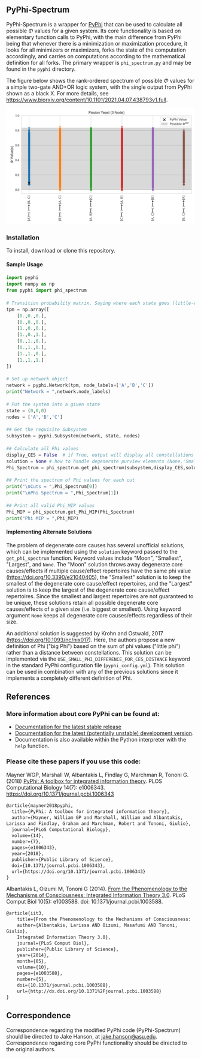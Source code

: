 ## PyPhi-Spectrum
PyPhi-Spectrum is a wrapper for [PyPhi](https://doi.org/10.1371/journal.pcbi.1006343) that can be used to calculate all possible $\Phi$ values for a given system. Its core functionality is based on elementary function calls to PyPhi, with the main difference from PyPhi being that whenever there is a minimization or maximization procedure, it looks for all minimizers or maximizers, forks the state of the computation accordingly, and carries on computations according to the mathematical definition for all forks. The primary wrapper is `phi_spectrum.py` and may be found in the `pyphi` directory. 

The figure below shows the rank-ordered spectrum of possible $\Phi$ values for a simple two-gate AND+OR logic system, with the single output from PyPhi shown as a black X. For more details, see https://www.biorxiv.org/content/10.1101/2021.04.07.438793v1.full.

<img src = './Fission_Yeast_3_node_new.png' width=600>

### Installation

To install, download or clone this repository.

#### Sample Usage

```python
import pyphi
import numpy as np
from pyphi import phi_spectrum

# Transition probability matrix. Saying where each state goes (little-end notation)
tpm = np.array([
    [0.,0.,0.],
    [0.,0.,0.],
    [1.,0.,0.],
    [1.,0.,1.],
    [0.,1.,0.],
    [0.,1.,0.],
    [1.,1.,0.],
    [1.,1.,1.]
])

# Set up network object
network = pyphi.Network(tpm, node_labels=['A','B','C'])
print("Network = ",network.node_labels)

# Put the system into a given state
state = (0,0,0)
nodes = ['A','B','C']

## Get the requisite Subsystem
subsystem = pyphi.Subsystem(network, state, nodes)

## Calculate all Phi values
display_CES = False  # if True, output will display all constellations
solution = None # how to handle degenerate purview elements (None,'Smallest','Largest', or 'Moon')
Phi_Spectrum = phi_spectrum.get_phi_spectrum(subsystem,display_CES,solution)

## Print the spectrum of Phi values for each cut
print("\nCuts = ",Phi_Spectrum[0])
print("\nPhi Spectrum = ",Phi_Spectrum[1])

## Print all valid Phi_MIP values
Phi_MIP = phi_spectrum.get_Phi_MIP(Phi_Spectrum)
print("Phi MIP = ",Phi_MIP)
```

#### Implementing Alternate Solutions

The problem of degenerate core causes has several unofficial solutions, which can be implemented using the `solution` keyword passed to the `get_phi_spectrum` function. Keyword values include "Moon", "Smallest", "Largest", and `None`. The "Moon" solution throws away degenerate core causes/effects if multiple cause/effect repertoires have the same phi value (https://doi.org/10.3390/e21040405), the "Smallest" solution is to keep the smallest of the degenerate core cause/effect repertoires, and the "Largest" solution is to keep the largest of the degenerate core cause/effect repertoires. Since the smallest and largest repertoires are not guaranteed to be unique, these solutions retain all possible degenerate core causes/effects of a given size (i.e. biggest or smallest). Using keyword argument `None` keeps all degenerate core causes/effects regardless of their size.

An additional solution is suggested by Krohn and Ostwald, 2017 (https://doi.org/10.1093/nc/nix017). Here, the authors propose a new definition of Phi ("big Phi") based on the sum of phi values ("little phi") rather than a distance between constellations. This solution can be implemented via the `USE_SMALL_PHI_DIFFERENCE_FOR_CES_DISTANCE` keyword in the standard PyPhi configuration file (`pyphi_config.yml`). This solution can be used in combination with any of the previous solutions since it implements a completely different definition of Phi.

## References
### More information about core PyPhi can be found at:

- [Documentation for the latest stable
  release](http://pyphi.readthedocs.io/en/stable/)
- [Documentation for the latest (potentially unstable) development
  version](http://pyphi.readthedocs.io/en/latest/).
- Documentation is also available within the Python interpreter with the `help`
  function.

### Please cite these papers if you use this code:

Mayner WGP, Marshall W, Albantakis L, Findlay G, Marchman R, Tononi G. (2018)
[PyPhi: A toolbox for integrated information
theory](https://doi.org/10.1371/journal.pcbi.1006343). PLOS Computational
Biology 14(7): e1006343. <https://doi.org/10.1371/journal.pcbi.1006343>

```
@article{mayner2018pyphi,
  title={PyPhi: A toolbox for integrated information theory},
  author={Mayner, William GP and Marshall, William and Albantakis, Larissa and Findlay, Graham and Marchman, Robert and Tononi, Giulio},
  journal={PLoS Computational Biology},
  volume={14},
  number={7},
  pages={e1006343},
  year={2018},
  publisher={Public Library of Science},
  doi={10.1371/journal.pcbi.1006343},
  url={https://doi.org/10.1371/journal.pcbi.1006343}
}
```

Albantakis L, Oizumi M, Tononi G (2014). [From the Phenomenology to the
Mechanisms of Consciousness: Integrated Information Theory
3.0](http://www.ploscompbiol.org/article/info%3Adoi%2F10.1371%2Fjournal.pcbi.1003588).
PLoS Comput Biol 10(5): e1003588. doi: 10.1371/journal.pcbi.1003588.

```
@article{iit3,
    title={From the Phenomenology to the Mechanisms of Consciousness:
    author={Albantakis, Larissa AND Oizumi, Masafumi AND Tononi, Giulio},
    Integrated Information Theory 3.0},
    journal={PLoS Comput Biol},
    publisher={Public Library of Science},
    year={2014},
    month={05},
    volume={10},
    pages={e1003588},
    number={5},
    doi={10.1371/journal.pcbi.1003588},
    url={http://dx.doi.org/10.1371%2Fjournal.pcbi.1003588}
}
```

## Correspondence
Correspondence regarding the modified PyPhi code (PyPhi-Spectrum) should be directed to Jake Hanson, at [<jake.hanson@asu.edu>](mailto:jake.hanson@asu.edu). Correspondence regarding core PyPhi functionality should be directed to the original authors.
